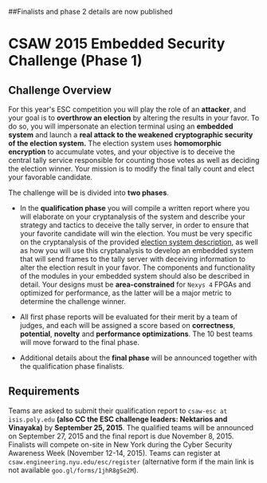 ##Finalists and phase 2 details are now published

CSAW 2015 Embedded Security Challenge (Phase 1)
==============================================

Challenge Overview
------------------

For this year's ESC competition you will play the role of an
**attacker**, and your goal is to **overthrow an election** by altering
the results in your favor. To do so, you will impersonate an election
terminal using an **embedded system** and launch a **real attack to the
weakened cryptographic security of the election system.** The election
system uses **homomorphic encryption** to accumulate votes, and your
objective is to deceive the central tally service responsible for
counting those votes as well as deciding the election winner. Your
mission is to modify the final tally count and elect your favorable
candidate.

The challenge will be is divided into **two phases**.

-   In the **qualification phase** you will compile a written report where you
    will elaborate on your cryptanalysis of the system and describe your
    strategy and tactics to deceive the tally server, in order to ensure
    that your favorite candidate will win the election. You must be very
    specific on the cryptanalysis of the provided [election system
    description](election_system_description.md), 
    as well as how you will use this cryptanalysis to
    develop an embedded system that will send frames to the tally server
    with deceiving information to alter the election result in
    your favor. The components and functionality of the modules in your
    embedded system should also be described in detail. Your designs
    must be **area-constrained** for `Nexys 4` FPGAs and optimized for
    performance, as the latter will be a major metric to determine the
    challenge winner.

-   All first phase reports will be evaluated for their merit by a team
    of judges, and each will be assigned a score based on **correctness**,
    **potential**, **novelty** and **performance optimizations**. The 10 best teams
    will move forward to the final phase.

-   Additional details about the **final phase** will be announced together with
    the qualification phase finalists.

Requirements
------------

Teams are asked to submit their qualification report to `csaw-esc at isis.poly.edu` 
**(also CC the ESC challenge leaders: Nektarios and Vinayaka)** 
by **September 25, 2015**. The qualified teams will be announced on September 27, 2015 
and the final report is due November 8, 2015. Finalists will compete on-site in 
New York during the Cyber Security Awareness Week (November 12-14, 2015). Teams can 
register at `csaw.engineering.nyu.edu/esc/register` (alternative form if the main link 
is not available `goo.gl/forms/1jhR8gSe2M`).
